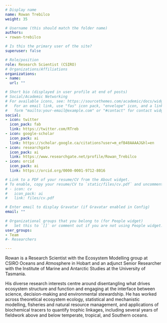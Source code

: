 ```yaml
---
# Display name
name: Rowan Trebilco
weight: 35

# Username (this should match the folder name)
authors:
- rowan-trebilco

# Is this the primary user of the site?
superuser: false

# Role/position
role: Research Scientist (CSIRO)
# Organizations/Affiliations
organizations:
- name: 
  url: ""

# Short bio (displayed in user profile at end of posts)
# Social/Academic Networking
# For available icons, see: https://sourcethemes.com/academic/docs/widgets/#icons
#   For an email link, use "fas" icon pack, "envelope" icon, and a link in the
#   form "mailto:your-email@example.com" or "#contact" for contact widget.
social:
- icon: twitter
  icon_pack: fab
  link: https://twitter.com/RTreb
- icon: google-scholar
  icon_pack: ai
  link: https://scholar.google.ca/citations?user=m_efB48AAAAJ&hl=en
- icon: researchgate
  icon_pack: ai
  link: https://www.researchgate.net/profile/Rowan_Trebilco
- icon: orcid
  icon_pack: ai
  link: https://orcid.org/0000-0001-9712-8016

# Link to a PDF of your resume/CV from the About widget.
# To enable, copy your resume/CV to `static/files/cv.pdf` and uncomment the lines below.  
# - icon: cv
#   icon_pack: ai
#   link: files/cv.pdf

# Enter email to display Gravatar (if Gravatar enabled in Config)
email: ""
  
# Organizational groups that you belong to (for People widget)
#   Set this to `[]` or comment out if you are not using People widget.  
user_groups:
- Team
#- Researchers

---
```


Rowan is a Research Scientist with the Ecosystem Modelling group at CSIRO Oceans and Atmosphere in Hobart and an adjunct Senior Researcher with the Institute of Marine and Antarctic Studies at the University of Tasmania. 

His diverse research interests centre around disentangling what drives ecosystem structure and function and engaging at the interface between science, decision-making and environmental stewardship. He has worked across theoretical ecosystem ecology, statistical and mechanistic modelling, fisheries and natural resource management, and applications of biochemical tracers to quantify trophic linkages, including several years of fieldwork above and below temperate, tropical, and Southern oceans.
